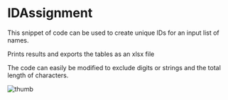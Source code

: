 # IDAssignment

This snippet of code can be used to create unique IDs for an input list of names. 

Prints results and exports the tables as an xlsx file

The code can easily be modified to exclude digits or strings and the total length of characters.

![thumb](https://user-images.githubusercontent.com/65407421/201750653-ac5e60e3-b2de-4f7a-89be-3d14a7764a43.JPG)
